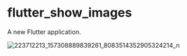 # flutter_show_images

A new Flutter application.

![223712213_157308889839261_8083514352905324214_n](https://user-images.githubusercontent.com/36896725/127731670-2586a8cb-9d43-4cb8-8bd0-81eb70600c02.jpg)
